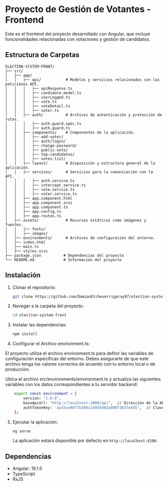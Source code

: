 
# Proyecto de Gestión de Votantes - Frontend

Este es el frontend del proyecto desarrollado con Angular, que incluye funcionalidades relacionadas con votaciones y gestión de candidatos.

## Estructura de Carpetas

```
ELECTION-SYSTEM-FRONT/
├── src/
│   ├── app/                
│   │   ├── api/           # Modelos y servicios relacionados con las peticiones API.
│   │   │   ├── apiResponse.ts
│   │   │   ├── candidate.model.ts
│   │   │   ├── userLogged.ts
│   │   │   ├── vote.ts
│   │   │   ├── voteDetail.ts
│   │   │   ├── voter.ts
│   │   ├── auth/          # Archivos de autenticación y protección de rutas.
│   │   │   ├── auth.guard.spec.ts
│   │   │   ├── auth.guard.ts
│   │   ├── components/    # Componentes de la aplicación.
│   │   │   ├── add-voter/
│   │   │   ├── auth/login/
│   │   │   ├── change-password/
│   │   │   ├── public-vote/
│   │   │   ├── top-candidates/
│   │   │   ├── votes-list/
│   │   ├── layout/        # Disposición y estructura general de la aplicación.
│   │   ├── services/      # Servicios para la comunicación con la API.
│   │   │   ├── auth.service.ts
│   │   │   ├── intercept.service.ts
│   │   │   ├── vote.service.ts
│   │   │   ├── voter.service.ts
│   │   ├── app.component.html
│   │   ├── app.component.scss
│   │   ├── app.component.ts
│   │   ├── app.config.ts
│   │   ├── app.routes.ts
│   ├── assets/            # Recursos estáticos como imágenes y fuentes.
│   │   ├── fonts/
│   │   ├── images/
│   ├── environments/      # Archivos de configuración del entorno.
│   ├── index.html
│   ├── main.ts
│   ├── styles.scss
├── package.json          # Dependencias del proyecto
└── README.md             # Información del proyecto
```

## Instalación

1. Clonar el repositorio:

    ```bash
    git clone https://github.com/DamianEtcheverrigaray97/election-system-front.git
    ```

2. Navegar a la carpeta del proyecto:

    ```bash
    cd election-system-front
    ```

3. Instalar las dependencias:

    ```bash
    npm install
    ```

4. Configurar el Archivo environment.ts:

El proyecto utiliza el archivo environment.ts para definir las variables de configuración específicas del entorno. Debes asegurarte de que este archivo tenga los valores correctos de acuerdo con tu entorno local o de producción.

Ubica el archivo src/environments/environment.ts y actualiza las siguientes variables con los datos correspondientes a tu servidor backend:

```bash
    export const environment = {
        version: "1.0.0",
        baseApiUrl: "http://localhost:3000/api",  // Dirección de la API del backend
        authTokenKey: 'authce9d77b308c149d5992a80073637e4d5',  // Clave para guardar el token de autenticación
    };
```


5. Ejecutar la aplicación:

    ```bash
    ng serve
    ```

    La aplicación estará disponible por defecto en `http://localhost:4200`.

## Dependencias

- Angular: 19.1.0
- TypeScript
- RxJS
